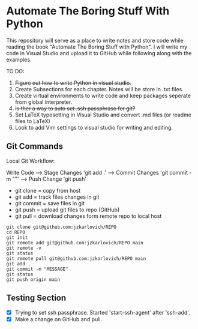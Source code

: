 # Automate The Boring Stuff With Python

This repository will serve as a place to write notes and store code while reading the book "Automate The Boring Stuff with Python".  I will write my code in Visual Studio and upload it to GitHub while following along with the examples. 

TO DO:
1. ~~Figure out how to write Python in visual studio.~~
2. Create Subsections for each chapter. Notes will be store in .txt files. 
3. Create virtual environments to write code and keep packages seperate from global interpreter. 
4. ~~Is ther a way to auto set .ssh passphrase for git?~~ 
5. Set LaTeX typesetting in Visual Studio and convert .md files (or readme files to LaTeX)
6. Look to add Vim settings to visual studio for writing and editing. 


## Git Commands
Local Git Workflow:

Write Code --> Stage Changes 'git add .' --> Commit Changes 'git commit -m ""' --> Push Change 'git push'

- git clone = copy from host
- git add = track files changes in git
- git commit = save files in git
- git push = upload git files to repo (GitHub)
- git pull = download changes form remote repo to local host

````
git clone git@github.com:jzkarlovich/REPO
cd REPO
git init
git remote add git@github.com:jzkarlovich/REPO main
git remote -v
git status
git remote pull git@github.com:jzkarlovich/REPO main
git add .
git commit -m "MESSAGE"
git status
git push origin main
````

## Testing Section
- [X] Trying to set ssh passphrase.  Started 'start-ssh-agent' after 'ssh-add'.
- [X] Make a change on GitHub and pull. 
